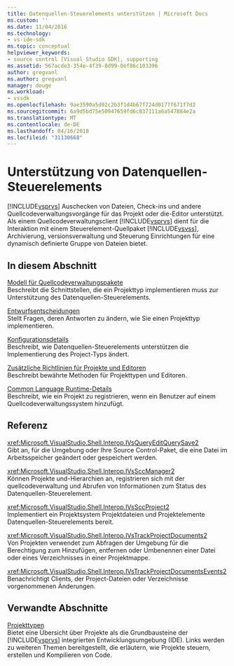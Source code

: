 ```yaml
---
title: Datenquellen-Steuerelements unterstützen | Microsoft Docs
ms.custom: ''
ms.date: 11/04/2016
ms.technology:
- vs-ide-sdk
ms.topic: conceptual
helpviewer_keywords:
- source control [Visual Studio SDK], supporting
ms.assetid: 567acde3-354e-4f39-8d99-0ef86c103396
author: gregvanl
ms.author: gregvanl
manager: douge
ms.workload:
- vssdk
ms.openlocfilehash: 9ae3590a5d02c2b3f1d4b67f724d0177f671f7d2
ms.sourcegitcommit: 6a9d5bd75e50947659fd6c837111a6a547884e2a
ms.translationtype: MT
ms.contentlocale: de-DE
ms.lasthandoff: 04/16/2018
ms.locfileid: "31130668"
---
```

# <a name="supporting-source-control"></a>Unterstützung von Datenquellen-Steuerelements
[!INCLUDE[vsprvs](../../code-quality/includes/vsprvs_md.md)] Auschecken von Dateien, Check-ins und andere Quellcodeverwaltungsvorgänge für das Projekt oder die-Editor unterstützt. Als einem Quellcodeverwaltungsclient [!INCLUDE[vsprvs](../../code-quality/includes/vsprvs_md.md)] dient für die Interaktion mit einem Steuerelement-Quellpaket [!INCLUDE[vsvss](../../extensibility/includes/vsvss_md.md)], Archivierung, versionsverwaltung und Steuerung Einrichtungen für eine dynamisch definierte Gruppe von Dateien bietet.  
  
## <a name="in-this-section"></a>In diesem Abschnitt  
 [Modell für Quellcodeverwaltungspakete](../../extensibility/internals/model-for-source-control-packages.md)  
 Beschreibt die Schnittstellen, die ein Projekttyp implementieren muss zur Unterstützung des Datenquellen-Steuerelements.  
  
 [Entwurfsentscheidungen](../../extensibility/internals/source-control-design-decisions.md)  
 Stellt Fragen, deren Antworten zu ändern, wie Sie einen Projekttyp implementieren.  
  
 [Konfigurationsdetails](../../extensibility/internals/source-control-configuration-details.md)  
 Beschreibt, wie Datenquellen-Steuerelements unterstützen die Implementierung des Project-Typs ändert.  
  
 [Zusätzliche Richtlinien für Projekte und Editoren](../../extensibility/internals/additional-source-control-guidelines-for-projects-and-editors.md)  
 Beschreibt bewährte Methoden für Projekttypen und Editoren.  
  
 [Common Language Runtime-Details](../../extensibility/internals/source-control-runtime-details.md)  
 Beschreibt, wie ein Projekt zu registrieren, wenn ein Benutzer auf einem Quellcodeverwaltungssystem hinzufügt.  
  
## <a name="reference"></a>Referenz  
 <xref:Microsoft.VisualStudio.Shell.Interop.IVsQueryEditQuerySave2>  
 Gibt an, für die Umgebung oder Ihre Source Control-Paket, die eine Datei im Arbeitsspeicher geändert oder gespeichert werden.  
  
 <xref:Microsoft.VisualStudio.Shell.Interop.IVsSccManager2>  
 Können Projekte und-Hierarchien an, registrieren sich mit der quellcodeverwaltung und Abrufen von Informationen zum Status des Datenquellen-Steuerelement.  
  
 <xref:Microsoft.VisualStudio.Shell.Interop.IVsSccProject2>  
 Implementiert ein Projektsystem Projektdateien und Projektelemente Datenquellen-Steuerelements bereit.  
  
 <xref:Microsoft.VisualStudio.Shell.Interop.IVsTrackProjectDocuments2>  
 Von Projekten verwendet zum Abfragen der Umgebung für die Berechtigung zum Hinzufügen, entfernen oder Umbenennen einer Datei oder eines Verzeichnisses in einer Projektmappe.  
  
 <xref:Microsoft.VisualStudio.Shell.Interop.IVsTrackProjectDocumentsEvents2>  
 Benachrichtigt Clients, der Project-Dateien oder Verzeichnisse vorgenommenen Änderungen.  
  
## <a name="related-sections"></a>Verwandte Abschnitte  
 [Projekttypen](../../extensibility/internals/project-types.md)  
 Bietet eine Übersicht über Projekte als die Grundbausteine der [!INCLUDE[vsprvs](../../code-quality/includes/vsprvs_md.md)] integrierten Entwicklungsumgebung (IDE). Links werden zu weiteren Themen bereitgestellt, die erläutern, wie Projekte steuern, erstellen und Kompilieren von Code.